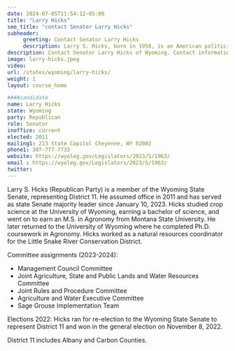 ```yaml
---
date: 2024-07-05T11:54:12-05:00
title: "Larry Hicks"
seo_title: "contact Senator Larry Hicks"
subheader:
     greeting: Contact Senator Larry Hicks
     description: Larry S. Hicks, born in 1958, is an American politician affiliated with the Republican Party. He is a member of the Wyoming State Senate, representing District 11, and assumed office in 2011.
description: Contact Senator Larry Hicks of Wyoming. Contact information for Larry Hicks includes email address, phone number, and mailing address.
image: larry-hicks.jpeg
video:
url: /states/wyoming/larry-hicks/
weight: 1
layout: course_home

####candidate
name: Larry Hicks
state: Wyoming
party: Republican
role: Senator
inoffice: current
elected: 2011
mailing1: 213 State Capitol Cheyenne, WY 82002
phone1: 307-777-7733
website: https://wyoleg.gov/Legislators/2023/S/1963/
email : https://wyoleg.gov/Legislators/2023/S/1963/
twitter: 
---
```

Larry S. Hicks (Republican Party) is a member of the Wyoming State Senate, representing District 11. He assumed office in 2011 and has served as state Senate majority leader since January 10, 2023. Hicks studied crop science at the University of Wyoming, earning a bachelor of science, and went on to earn an M.S. in Agronomy from Montana State University. He later returned to the University of Wyoming where he completed Ph.D. coursework in Agronomy. Hicks worked as a natural resources coordinator for the Little Snake River Conservation District.

Committee assignments (2023-2024):
- Management Council Committee
- Joint Agriculture, State and Public Lands and Water Resources Committee
- Joint Rules and Procedure Committee
- Agriculture and Water Executive Committee
- Sage Grouse Implementation Team

Elections 2022:
Hicks ran for re-election to the Wyoming State Senate to represent District 11 and won in the general election on November 8, 2022.

District 11 includes Albany and Carbon Counties.
